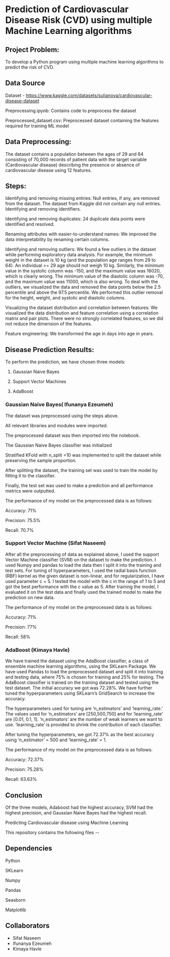 # Prediction of Cardiovascular Disease Risk (CVD) using multiple Machine Learning algorithms

## Project Problem:
To develop a Python program using multiple machine learning algorithms to predict the risk of CVD.

## Data Source
Dataset - https://www.kaggle.com/datasets/sulianova/cardiovascular-disease-dataset

Preprocessing.ipynb: Contains code to preprocess the dataset

Preprocessed_dataset.csv: Preprocessed dataset containing the features required for training ML model

## Data Preprocessing:

The dataset contains a population between the ages of 29 and 64 consisting of 70,000 records of patient data with the target variable (Cardiovascular disease) describing the presence or absence of cardiovascular disease using 12 features.

## Steps:
Identifying and removing missing entries: Null entries, if any, are removed from the dataset. The dataset from Kaggle did not contain any null entries.
Identifying and removing identifiers.

Identifying and removing duplicates: 24 duplicate data points were identified and resolved.

Renaming attributes with easier-to-understand names: We improved the data interpretability by renaming certain columns.

Identifying and removing outliers: We found a few outliers in the dataset while performing exploratory data analysis. For example, the minimum weight in the dataset is 10 kg (and the population age ranges from 29 to 64). An individual >= 29 age should not weigh 10 kg.
Similarly, the minimum value in the systolic column was -150, and the maximum value was 16020, which is clearly wrong. The minimum value of the diastolic column was -70, and the maximum value was 11000, which is also wrong.
To deal with the outliers, we visualized the data and removed the data points below the 2.5 percentile and above the 97.5 percentile. We performed this outlier removal for the height, weight, and systolic and diastolic columns.

Visualizing the dataset distribution and correlation between features: We visualized the data distribution and feature correlation using a correlation matrix and pair plots. There were no strongly correlated features, so we did not reduce the dimension of the features.

Feature engineering: We transformed the age in days into age in years.

## Disease Prediction Results: 
To perform the prediction, we have chosen three models:

1. Gaussian Naive Bayes 

2. Support Vector Machines

3. AdaBoost

### Gaussian Naive Bayes( Ifunanya Ezeumeh)
The dataset was preprocessed using the steps above. 

All relevant libraries and modules were imported.

The preprocessed dataset was then imported into the notebook.

The Gaussian Naive Bayes classifier was initialized

Stratified KFold with n_split =10 was implemented to split the dataset while preserving the sample proportion.

After splitting the dataset, the training set was used to train the model by fitting it to the classifier.

Finally, the test set was used to make a prediction and all performance metrics were outputted. 

The performance of my model on the preprocessed data is as follows:

Accuracy: 71%

Precision: 75.5%

Recall: 70.7%

### Support Vector Machine (Sifat Naseem)

After all the preprocessing of data as explained above, I used the support Vector Machine classifier (SVM) on the dataset to make the prediction. I used Numpy and pandas to load the data then I split it into the training and test sets. For tuning of hyperparameters, I used the radial basis function (RBF) kernel as the given dataset is non-linear, and for regularization, I have used parameter c = 5. I tested the model with the c in the range of 1 to 5 and got the best performance with the c value as 5. After training the model, I evaluated it on the test data and finally used the trained model to make the prediction on new data. 

The performance of my model on the preprocessed data is as follows:

Accuracy: 71%

Precision: 77%

Recall: 58%


### AdaBoost (Kimaya Havle)

We have trained the dataset using the AdaBoost classifier, a class of ensemble machine learning algorithms, using the SKLearn Package.
We have used Pandas to load the preprocessed dataset and split it into training and testing data, where 75% is chosen for training and 25% for testing.
The AdaBoost classifier is trained on the training dataset and tested using the test dataset. The initial accuracy we got was 72.28%. We have further tuned the hyperparameters using SKLearn’s GridSearch to increase the accuracy. 

The hyperparameters used for tuning are ‘n_estimators’ and ‘learning_rate.’ The values used for ‘n_estimators’ are [250,500,750] and for ‘learning_rate’ are [0.01, 0.1, 1]. ‘n_estimators’ are the number of weak learners we want to use. ‘learning_rate’ is provided to shrink the contribution of each classifier. 

After tuning the hyperparameters, we got 72.37% as the best accuracy using ‘n_estimator’ = 500 and ‘learning_rate’ = 1. 

The performance of my model on the preprocessed data is as follows:

Accuracy: 72.37%

Precision: 75.28%

Recall: 63.63%

## Conclusion

Of the three models, Adaboost had the highest accuracy, SVM had the highest precision, and Gaussian Naive Bayes had the highest recall. 

Predicting Cardiovascular disease using Machine Learning 

This repository contains the following files -- 


## Dependencies


Python

SKLearn

Numpy

Pandas

Seasborn

Matplotlib


## Collaborators
- Sifat Naseem
- Ifunanya Ezeumeh
- Kimaya Havle
